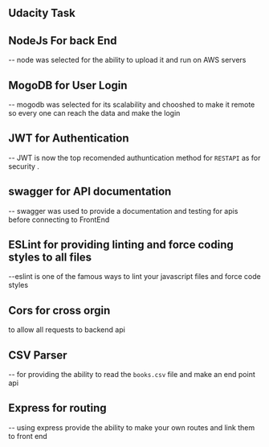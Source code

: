## Udacity Task 

## NodeJs For back End 
-- node was selected for the ability to upload it and run on AWS servers 

## MogoDB for User Login

-- mogodb was selected for its scalability and chooshed to make it remote so every one can reach the data and make the login 

## JWT for Authentication 

-- JWT is now the top recomended authuntication method for `RESTAPI` as for security .

##  swagger for API documentation  

-- swagger was used to provide a documentation and testing for apis before connecting to FrontEnd 

## ESLint  for providing linting and force coding styles to all files 

--eslint is one of the famous ways to lint your javascript files and force code styles 

## Cors for cross orgin 

to allow all requests to backend api 

## CSV Parser 

-- for providing the ability to read the `books.csv` file and make an end point api 

## Express for routing 

-- using express provide the ability to make your own routes and link them to front end 



